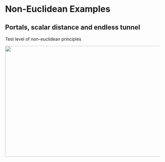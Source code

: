 # Non-Euclidean Examples
## Portals, scalar distance and endless tunnel

Test level of non-euclidean principles

<p align="center">
  <img src="https://media.giphy.com/media/v1.Y2lkPTc5MGI3NjExMDEzZjk1Y2NmY2JhMTkzYjc2MDEwYmVlNzk5YzAyZTkzNDA3NGFmZiZlcD12MV9pbnRlcm5hbF9naWZzX2dpZklkJmN0PWc/2bDLApLCixrychuVte/giphy.gif" width="640" height="360" />
</p>